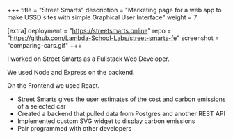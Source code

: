 +++
title = "Street Smarts"
description = "Marketing page for a web app to make USSD sites with simple Graphical User Interface"
weight = 7

[extra]
deployment = "https://streetsmarts.online"
repo = "https://github.com/Lambda-School-Labs/street-smarts-fe"
screenshot = "comparing-cars.gif"
+++

I worked on Street Smarts as a Fullstack Web Developer.

We used Node and Express on the backend.

On the Frontend we used React.

- Street Smarts gives the user estimates of the cost and carbon emissions of a selected car
- Created a backend that pulled data from Postgres and another REST API
- Implemented custom SVG widget to display carbon emissions
- Pair programmed with other developers

<!-- more -->
